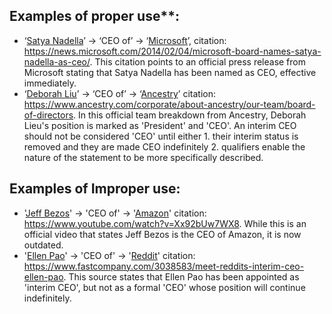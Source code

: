 ## Examples of proper use**:
* ‘[Satya Nadella](https://golden.com/wiki/Satya_Nadella-RJ9YY6)’ → ‘CEO of’ → ‘[Microsoft](https://golden.com/wiki/Microsoft-6GKP)’, citation: https://news.microsoft.com/2014/02/04/microsoft-board-names-satya-nadella-as-ceo/. This citation points to an official press release from Microsoft stating that Satya Nadella has been named as CEO, effective immediately.
* ‘[Deborah Liu](https://golden.com/wiki/Deborah_Liu-MA56GK3)’ → ‘CEO of’ → ‘[Ancestry](https://golden.com/wiki/Ancestry.com-9AP8VV)’ citation: https://www.ancestry.com/corporate/about-ancestry/our-team/board-of-directors. In this official team breakdown from Ancestry, Deborah Lieu's position is marked as 'President' and 'CEO'. An interim CEO should not be considered 'CEO' until either 1. their interim status is removed and they are made CEO indefinitely 2. qualifiers enable the nature of the statement to be more specifically described.

## Examples of Improper use:
* '[Jeff Bezos](https://golden.com/wiki/Jeff_Bezos-D63VY)' -> 'CEO of' -> '[Amazon](https://golden.com/wiki/Amazon_(company)-B6VEMY)' citation: https://www.youtube.com/watch?v=Xx92bUw7WX8. While this is an official video that states Jeff Bezos is the CEO of Amazon, it is now outdated. 
* '[Ellen Pao](https://golden.com/wiki/Ellen_Pao-N4AA4D)' -> 'CEO of' -> '[Reddit](https://golden.com/wiki/Reddit-XXAM46)' citation: https://www.fastcompany.com/3038583/meet-reddits-interim-ceo-ellen-pao. This source states that Ellen Pao has been appointed as 'interim CEO', but not as a formal 'CEO' whose position will continue indefinitely.
